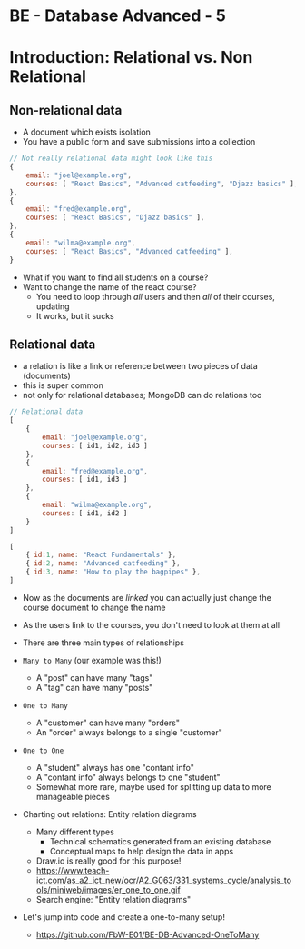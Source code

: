 # BE - Database Advanced - 5

# Introduction: Relational vs. Non Relational

## Non-relational data

- A document which exists isolation
- You have a public form and save submissions into a collection

```js
// Not really relational data might look like this
{
    email: "joel@example.org",
    courses: [ "React Basics", "Advanced catfeeding", "Djazz basics" ],
},
{
    email: "fred@example.org",
    courses: [ "React Basics", "Djazz basics" ],
},
{
    email: "wilma@example.org",
    courses: [ "React Basics", "Advanced catfeeding" ],
}
```

- What if you want to find all students on a course?
- Want to change the name of the react course?
    - You need to loop through _all_ users and then _all_ of their courses, updating
    - It works, but it sucks

## Relational data

- a relation is like a link or reference between two pieces of data (documents)
- this is super common
- not only for relational databases; MongoDB can do relations too

```js
// Relational data
[
    {
        email: "joel@example.org",
        courses: [ id1, id2, id3 ]
    },
    {
        email: "fred@example.org",
        courses: [ id1, id3 ]
    },
    {
        email: "wilma@example.org",
        courses: [ id1, id2 ]
    }
]

[
    { id:1, name: "React Fundamentals" },
    { id:2, name: "Advanced catfeeding" },
    { id:3, name: "How to play the bagpipes" },
]
```

- Now as the documents are _linked_ you can actually just change the course document to change the name
- As the users link to the courses, you don't need to look at them at all

- There are three main types of relationships

- `Many to Many` (our example was this!)
    - A "post" can have many "tags"
    - A "tag" can have many "posts"
- `One to Many`
    - A "customer" can have many "orders"
    - An "order" always belongs to a single "customer"
- `One to One`
    - A "student" always has one "contant info"
    - A "contant info" always belongs to one "student"
    - Somewhat more rare, maybe used for splitting up data to more manageable pieces

- Charting out relations: Entity relation diagrams
    - Many different types
        - Technical schematics generated from an existing database
        - Conceptual maps to help design the data in apps
    - Draw.io is really good for this purpose!
    - https://www.teach-ict.com/as_a2_ict_new/ocr/A2_G063/331_systems_cycle/analysis_tools/miniweb/images/er_one_to_one.gif
    - Search engine: "Entity relation diagrams"

- Let's jump into code and create a one-to-many setup!
    - https://github.com/FbW-E01/BE-DB-Advanced-OneToMany